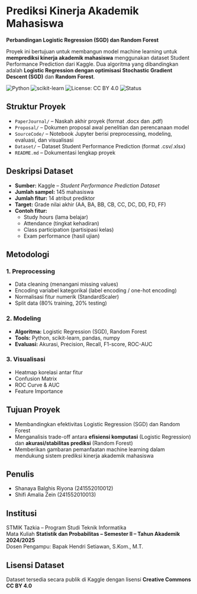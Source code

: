 # Prediksi Kinerja Akademik Mahasiswa  
**Perbandingan Logistic Regression (SGD) dan Random Forest**

Proyek ini bertujuan untuk membangun model machine learning untuk **memprediksi kinerja akademik mahasiswa** menggunakan dataset Student Performance Prediction dari Kaggle. Dua algoritma yang dibandingkan adalah **Logistic Regression dengan optimisasi Stochastic Gradient Descent (SGD)** dan **Random Forest**.  

![Python](https://img.shields.io/badge/Python-3.9%2B-blue)
![scikit-learn](https://img.shields.io/badge/scikit--learn-1.3-orange)
![License: CC BY 4.0](https://img.shields.io/badge/License-CC%20BY%204.0-green)
![Status](https://img.shields.io/badge/Project-UTS%20Probstat%202024--2025-yellow)



## Struktur Proyek
- `PaperJournal/` – Naskah akhir proyek (format .docx dan .pdf)  
- `Proposal/` – Dokumen proposal awal penelitian dan perencanaan model  
- `SourceCode/` – Notebook Jupyter berisi preprocessing, modeling, evaluasi, dan visualisasi  
- `Dataset/` – Dataset Student Performance Prediction (format .csv/.xlsx)  
- `README.md` – Dokumentasi lengkap proyek  

## Deskripsi Dataset
- **Sumber:** Kaggle – *Student Performance Prediction Dataset*  
- **Jumlah sampel:** 145 mahasiswa  
- **Jumlah fitur:** 14 atribut prediktor  
- **Target:** Grade nilai akhir (AA, BA, BB, CB, CC, DC, DD, FD, FF)  
- **Contoh fitur:**  
  - Study hours (lama belajar)  
  - Attendance (tingkat kehadiran)  
  - Class participation (partisipasi kelas)  
  - Exam performance (hasil ujian)  

## Metodologi
### 1. Preprocessing
- Data cleaning (menangani missing values)  
- Encoding variabel kategorikal (label encoding / one-hot encoding)  
- Normalisasi fitur numerik (StandardScaler)  
- Split data (80% training, 20% testing)  

### 2. Modeling
- **Algoritma:** Logistic Regression (SGD), Random Forest  
- **Tools:** Python, scikit-learn, pandas, numpy  
- **Evaluasi:** Akurasi, Precision, Recall, F1-score, ROC-AUC  

### 3. Visualisasi
- Heatmap korelasi antar fitur  
- Confusion Matrix  
- ROC Curve & AUC  
- Feature Importance  

## Tujuan Proyek
- Membandingkan efektivitas Logistic Regression (SGD) dan Random Forest  
- Menganalisis trade-off antara **efisiensi komputasi** (Logistic Regression) dan **akurasi/stabilitas prediksi** (Random Forest)  
- Memberikan gambaran pemanfaatan machine learning dalam mendukung sistem prediksi kinerja akademik mahasiswa  

## Penulis
- Shanaya Balghis Riyona (241552010012)  
- Shifi Amalia Zein (241552010013)  

## Institusi
STMIK Tazkia – Program Studi Teknik Informatika  
Mata Kuliah **Statistik dan Probabilitas – Semester II – Tahun Akademik 2024/2025**  
Dosen Pengampu: Bapak Hendri Setiawan, S.Kom., M.T.  

## Lisensi Dataset
Dataset tersedia secara publik di Kaggle dengan lisensi **Creative Commons CC BY 4.0**  
